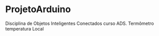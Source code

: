 # ProjetoArduino
Disciplina de Objetos Inteligentes Conectados curso ADS. Termômetro temperatura Local
